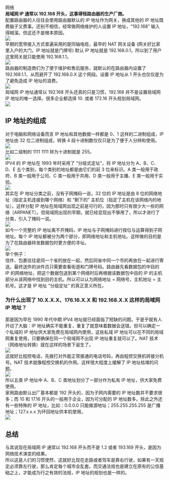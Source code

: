 网络 <br />**局域网 IP 通常以 192.168 开头，这事得怪路由器的生产厂商。**<br />配置路由器的人往往会使用路由器默认的 IP 地址作为网关，换成其他的 IP 地址既费脑子又费事。还别不相信，经常做网络维护的人设置 IP 地址，“192.168” 输入得贼溜。但这还不是根本原因。<br />![](https://cdn.nlark.com/yuque/0/2022/png/396745/1665820975905-75f7cf91-f2ad-4032-a735-7170636a9bb5.png#clientId=ubf68c1a7-fd4c-4&from=paste&id=ub19e9285&originHeight=451&originWidth=747&originalType=url&ratio=1&rotation=0&showTitle=false&status=done&style=shadow&taskId=u2e9fa858-5c1a-40cd-8c95-ff1edb04915&title=)<br />早期的宽带接入方式普遍采用的是同轴电缆，最早的 NAT 网关设备 (网关好比家里入户的大门，IP 地址就是门牌号) 默认 IP 地址就是 192.168.0.1，所以到了用户这里网关就只能使用 192.168.1.1。<br />![](https://cdn.nlark.com/yuque/0/2022/png/396745/1665820975942-9e6af10b-4023-4ce8-b849-0b3ad664ea16.png#clientId=ubf68c1a7-fd4c-4&from=paste&id=uaee1d495&originHeight=373&originWidth=620&originalType=url&ratio=1&rotation=0&showTitle=false&status=done&style=shadow&taskId=u83ef39d4-c748-4f5f-bf35-a4899b5f96a&title=)<br />路由器的制造商们为了便于维护和售后服务，就默认的在路由器内设置了 192.168.1.1，从而避开了 192.168.0.X 这个网段。设置 IP 地址从 1 开头也仅仅是为了避免造成 IP 地址的浪费。<br />![](https://cdn.nlark.com/yuque/0/2022/png/396745/1665820975896-05c75a90-265e-497d-a6b7-edf9d9003e0d.png#clientId=ubf68c1a7-fd4c-4&from=paste&id=uf000f500&originHeight=445&originWidth=700&originalType=url&ratio=1&rotation=0&showTitle=false&status=done&style=shadow&taskId=uefcce950-fd31-4886-9292-3ebd5dc750a&title=)<br />局域网 IP 地址通常以 192.168 开头还真的只是习惯，192.168 并不是设置局域网 IP 地址的唯一选择。很多企业都选择 10. 或者 172.16 开头规划局域网。<br />![](https://cdn.nlark.com/yuque/0/2022/png/396745/1665820975891-c6a87ba3-a90f-4006-b5b4-245cf8426a8c.png#clientId=ubf68c1a7-fd4c-4&from=paste&id=u56073772&originHeight=221&originWidth=571&originalType=url&ratio=1&rotation=0&showTitle=false&status=done&style=shadow&taskId=ud6ddba09-cec9-4d7c-a79e-3f19d03caa5&title=)
<a name="WG6OK"></a>
## IP 地址的组成
对于电脑和网络设备而言 IP 地址和其他数据一样都是 0、1 这样的二进制组成，IP 地址由 32 位二进制组成，转换 4 段十进制数仅仅只是为了便于人分辨和使用。<br />![](https://cdn.nlark.com/yuque/0/2022/png/396745/1665820975952-cff6fa27-db1a-4a87-bda9-f26adc9b037c.png#clientId=ubf68c1a7-fd4c-4&from=paste&id=u7bddca96&originHeight=318&originWidth=946&originalType=url&ratio=1&rotation=0&showTitle=false&status=done&style=shadow&taskId=u14cb2000-99be-4862-b922-1648dadef4f&title=)<br />比如二级制的 1111 1111 转为十进制就是 255。<br />![](https://cdn.nlark.com/yuque/0/2022/png/396745/1665820976194-f635580b-bb67-48a5-a8cd-8178b133793a.png#clientId=ubf68c1a7-fd4c-4&from=paste&id=u13f4965f&originHeight=480&originWidth=950&originalType=url&ratio=1&rotation=0&showTitle=false&status=done&style=shadow&taskId=u810b324d-d404-4349-8394-b9114b8d864&title=)<br />IPV4 的 IP 地址在 1993 年时采用了 “分级式定址”，将 IP 地址分为 A、B、C、D、E 五个类别，每个类别的地址都是由它们的前 3 位来标识。A 类一般用于政府、B 类一般用于公司、C 类一般用于共用、D 类一般用于主播、E 类一般用于实验。<br />![](https://cdn.nlark.com/yuque/0/2022/png/396745/1665820976319-ae75b839-f771-49f5-9eac-2c25c2b528e6.png#clientId=ubf68c1a7-fd4c-4&from=paste&id=u6d4df7be&originHeight=358&originWidth=1080&originalType=url&ratio=1&rotation=0&showTitle=false&status=done&style=shadow&taskId=u20810dcd-ab53-4fa9-a1f1-c7212b5bc89&title=)<br />其实在 IP 地址分类之前，没有子网掩码一说，32 位的 IP 地址是由 8 位的网络地址（指定主机连接到哪个网络）和 “剩下的” 主机位（指定了主机在该网络内的地址）。这样分配 IP 地址在局域网出现之前是可行的，因为那时只有很少大一些的网络（ARPANET）。但局域网出现的早期，就已经显现出不够用了，所以才进行了分类，引入了掩码一说。<br />![](https://cdn.nlark.com/yuque/0/2022/png/396745/1665820976285-93c7f2b9-0e49-4fc7-b983-550fb4b8b553.png#clientId=ubf68c1a7-fd4c-4&from=paste&id=u189c1fa7&originHeight=257&originWidth=526&originalType=url&ratio=1&rotation=0&showTitle=false&status=done&style=shadow&taskId=u7b6538b8-af57-4b1e-a233-9444aff3deb&title=)<br />如今一个完整的 IP 地址离不开掩码，IP 地址与子网掩码进行按位与运算得到子网地址。每个 IP 地址都被分为两个部分，即网络地址和主机地址。这样做的目的是为了在路由器转发数据包时更方便的寻址。<br />![](https://cdn.nlark.com/yuque/0/2022/png/396745/1665820976408-20506792-7b65-4797-adcc-4159bac61971.png#clientId=ubf68c1a7-fd4c-4&from=paste&id=ucfa39846&originHeight=353&originWidth=831&originalType=url&ratio=1&rotation=0&showTitle=false&status=done&style=shadow&taskId=uc1a939d0-8620-47a7-b57e-f764c8a9354&title=)<br />举个例子：<br />信件、包裹往往是同一个省的放在一起，然后同省中同一个市的再放在一起进行寄送。最终送件的派件员只需要查看街道和门牌号码。路由器先看数据包的中目的 IP 的网络地址，把这个数据包送到某个网络时后再根据该数据包中目的 IP 的主机部分从该网络中找到目的主机。所以可以认为网络地址 = 网络号，主机地址 = 主机号。这才是 IP 地址 “分级定址” 的真正意义所在。
<a name="MbgMh"></a>
### 为什么出现了 10.X.X.X、176.16.X.X 和 192.168.X.X 这样的局域网 IP 地址？
那是因为早在 1990 年代中期 IPV4 地址就已经面临了短缺的问题。于是乎就有人开动了大脑：IP 地址确实不能重复，重复了就意味着数据会送错。但可以确定一个私域的 IP 地址供大家免费在局域网内使用，这些私域 IP 地址可以在不同的局域网重复使用，只要确保在同一个局域网不出现 IP 地址重复就可以了。NAT 技术（网络地址转换）就在这样的场景下诞生了。<br />![](https://cdn.nlark.com/yuque/0/2022/png/396745/1665820976358-024392bb-8ca3-4518-8f8b-9262a50cef43.png#clientId=ubf68c1a7-fd4c-4&from=paste&id=u3c7d4906&originHeight=520&originWidth=800&originalType=url&ratio=1&rotation=0&showTitle=false&status=done&style=shadow&taskId=u40637d75-5e35-4bec-b709-7619aefec06&title=)<br />这就好比程控电话，先拨打对外能正常接通的电话号码，再由程控交换机转接分机号。NAT 技术就像程控交换机的作用。这样很大程度上缓解了 IP 地址枯竭的问题。<br />![](https://cdn.nlark.com/yuque/0/2022/png/396745/1665820976438-dd508a0f-76c7-42ce-8ce8-03dd2db6fd01.png#clientId=ubf68c1a7-fd4c-4&from=paste&id=u797be88c&originHeight=524&originWidth=742&originalType=url&ratio=1&rotation=0&showTitle=false&status=done&style=shadow&taskId=ubd51988f-f7ad-4d23-b2f4-59e5a1cbcbb&title=)<br />所以五类 IP 地址中 A、B、C 类地址划分了一部分作为私有 IP 地址，供大家免费使用。<br />家用路由默认出厂基本都是 192 开头的，因为子网内需要的 IP 地址数并不要求很多；而 10 和 17.16 开头的一般用于企业，因为可分配的 IP 地址数多。除此之外还有一些特殊的 IP 地址，比如：0.0.0.0 只能做源地址；255.255.255.255 是广播地址；127.x.x.x 为环回地址供本机使用。<br />![](https://cdn.nlark.com/yuque/0/2022/png/396745/1665820976603-f72b6b3b-0fbb-4933-97b2-4110a026790b.png#clientId=ubf68c1a7-fd4c-4&from=paste&id=u0880fcba&originHeight=368&originWidth=655&originalType=url&ratio=1&rotation=0&showTitle=false&status=done&style=shadow&taskId=uee90b20d-cc4a-4e32-b785-28c1c0974e6&title=)
<a name="KNpmE"></a>
## 总结
与其说现在局域网 IP 通常以 192.168 开头而不是 1.2 或者 193.169 开头，是因为网络技术演变的结果。<br />所以这是人们的习惯使然，这就好比现在走路或者驾车是靠右行驶，如果有一天规定必须靠左行驶，那么肯定每个城市会乱套。而交通法规也是建立在原有的公信基础之上，才能成为行之有效的法规，IP 地址的规划也是一样的。
